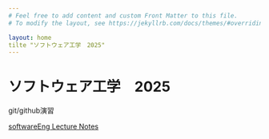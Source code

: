 ```yaml
---
# Feel free to add content and custom Front Matter to this file.
# To modify the layout, see https://jekyllrb.com/docs/themes/#overriding-theme-defaults

layout: home
tilte "ソフトウェア工学　2025"
---
```


# ソフトウェア工学　2025

git/github演習

[softwareEng Lecture Notes](softwareEng2025.md)